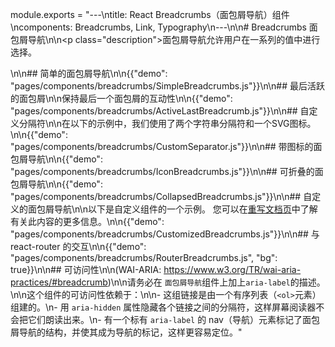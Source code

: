 module.exports = "---\ntitle: React Breadcrumbs（面包屑导航）组件\ncomponents: Breadcrumbs, Link, Typography\n---\n\n# Breadcrumbs 面包屑导航\n\n<p class=\"description\">面包屑导航允许用户在一系列的值中进行选择。</p>\n\n## 简单的面包屑导航\n\n{{\"demo\": \"pages/components/breadcrumbs/SimpleBreadcrumbs.js\"}}\n\n## 最后活跃的面包屑\n\n保持最后一个面包屑的互动性\n\n{{\"demo\": \"pages/components/breadcrumbs/ActiveLastBreadcrumb.js\"}}\n\n## 自定义分隔符\n\n在以下的示例中，我们使用了两个字符串分隔符和一个SVG图标。\n\n{{\"demo\": \"pages/components/breadcrumbs/CustomSeparator.js\"}}\n\n## 带图标的面包屑导航\n\n{{\"demo\": \"pages/components/breadcrumbs/IconBreadcrumbs.js\"}}\n\n## 可折叠的面包屑导航\n\n{{\"demo\": \"pages/components/breadcrumbs/CollapsedBreadcrumbs.js\"}}\n\n## 自定义的面包屑导航\n\n以下是自定义组件的一个示例。 您可以在[重写文档页](/customization/components/)中了解有关此内容的更多信息。\n\n{{\"demo\": \"pages/components/breadcrumbs/CustomizedBreadcrumbs.js\"}}\n\n## 与 react-router 的交互\n\n{{\"demo\": \"pages/components/breadcrumbs/RouterBreadcrumbs.js\", \"bg\": true}}\n\n## 可访问性\n\n(WAI-ARIA: https://www.w3.org/TR/wai-aria-practices/#breadcrumb)\n\n请务必在 `面包屑导航`组件上加上`aria-label`的描述。\n\n这个组件的可访问性依赖于：\n\n- 这组链接是由一个有序列表（`<ol>`元素）组建的。\n- 用 `aria-hidden` 属性隐藏各个链接之间的分隔符，这样屏幕阅读器不会把它们朗读出来。\n- 有一个标有 `aria-label` 的 nav（导航）元素标记了面包屑导航的结构，并使其成为导航的标记，这样更容易定位。"